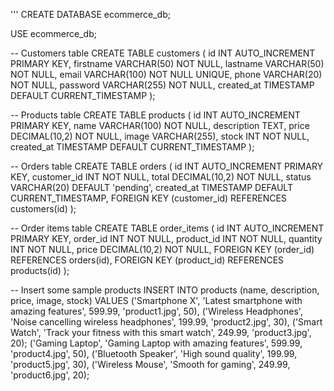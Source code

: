 '''
CREATE DATABASE ecommerce_db;

USE ecommerce_db;

-- Customers table
CREATE TABLE customers (
    id INT AUTO_INCREMENT PRIMARY KEY,
    firstname VARCHAR(50) NOT NULL,
    lastname VARCHAR(50) NOT NULL,
    email VARCHAR(100) NOT NULL UNIQUE,
    phone VARCHAR(20) NOT NULL,
    password VARCHAR(255) NOT NULL,
    created_at TIMESTAMP DEFAULT CURRENT_TIMESTAMP
);

-- Products table
CREATE TABLE products (
    id INT AUTO_INCREMENT PRIMARY KEY,
    name VARCHAR(100) NOT NULL,
    description TEXT,
    price DECIMAL(10,2) NOT NULL,
    image VARCHAR(255),
    stock INT NOT NULL,
    created_at TIMESTAMP DEFAULT CURRENT_TIMESTAMP
);

-- Orders table
CREATE TABLE orders (
    id INT AUTO_INCREMENT PRIMARY KEY,
    customer_id INT NOT NULL,
    total DECIMAL(10,2) NOT NULL,
    status VARCHAR(20) DEFAULT 'pending',
    created_at TIMESTAMP DEFAULT CURRENT_TIMESTAMP,
    FOREIGN KEY (customer_id) REFERENCES customers(id)
);

-- Order items table
CREATE TABLE order_items (
    id INT AUTO_INCREMENT PRIMARY KEY,
    order_id INT NOT NULL,
    product_id INT NOT NULL,
    quantity INT NOT NULL,
    price DECIMAL(10,2) NOT NULL,
    FOREIGN KEY (order_id) REFERENCES orders(id),
    FOREIGN KEY (product_id) REFERENCES products(id)
);

-- Insert some sample products
INSERT INTO products (name, description, price, image, stock) VALUES 
('Smartphone X', 'Latest smartphone with amazing features', 599.99, 'product1.jpg', 50),
('Wireless Headphones', 'Noise cancelling wireless headphones', 199.99, 'product2.jpg', 30),
('Smart Watch', 'Track your fitness with this smart watch', 249.99, 'product3.jpg', 20);
('Gaming Laptop', 'Gaming Laptop with amazing features', 599.99, 'product4.jpg', 50),
('Bluetooth Speaker', 'High sound quality', 199.99, 'product5.jpg', 30),
('Wireless Mouse', 'Smooth for gaming', 249.99, 'product6.jpg', 20);
